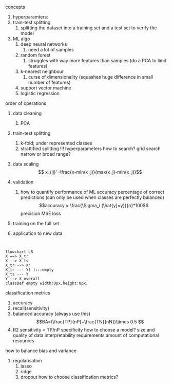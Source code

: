 concepts
1. hyperparamters: 
2. train-test splitting
	1. splitting the dataset into a training set and a test set to verify the model
3. ML algo
	1. deep neural networks
		1. need a lot of samples
	2. random forest
		1. struggles with way more features than samples (do a PCA to limit features)
	3. k-nearest neighbour
		1. curse of dimensionality (squashes huge difference in small number of features)
	4. support vector machine
	5. logistic regression

order of operations
1. data cleaning
	1. PCA 
2. train-test splitting
	1. k-fold; under represented classes 
	2. strattified splitting !!!
 hyperparameters 
	 how to search?
		grid search
	narrow or broad range?
		
3. data scaling
	$$ x_{ij}'=\frac{x-min(x_j)}{max(x_j)-min(x_j)}$$
4. validation
	1. how to quantify performance of ML
		accuracy
			percentage of  correct predictions (can only be used when classes are perfectly balanced)
			$$accuracy = \frac{\Sigma_i (\hat{y}=y)}{n}*100$$
		precision
		MSE
		loss
1. training on the full set
2. application to new data


```mermaid


flowchart LR
X ==> X_tr
X --> X_ts
X_tr --> X'
X_tr --- Y[ ]:::empty
X_ts --- Y
Y --> X_overall
classDef empty width:0px,height:0px;
```
classification metrics
1. accuracy
2. recall(sensitivity)
3. balanced accuracy (always use this)
	$$BA=(\frac{TP}{nP}+\frac{TN}{nN})\times 0.5 $$
4. R2
sensitivity = TP/nP
specificity
how to choose a model?
	size and quality of data
	interpretability requirements
	amount of computational resources

how to balance bias and variance
1. regularisation
	1. lasso
	2. ridge
	3. dropout
how to choose classification metrics?
